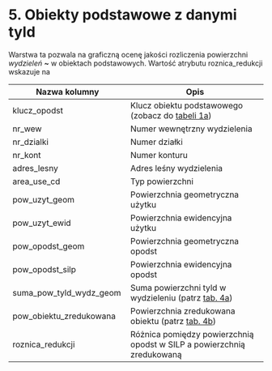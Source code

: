 # 5. Obiekty podstawowe z danymi tyld

Warstwa ta pozwala na graficzną ocenę jakości rozliczenia powierzchni _wydzieleń **\~**_ w obiektach podstawowych. Wartość atrybutu roznica\_redukcji wskazuje na&#x20;

<table><thead><tr><th width="219">Nazwa kolumny</th><th width="353">Opis</th></tr></thead><tbody><tr><td>klucz_opodst</td><td>Klucz obiektu podstawowego (zobacz do <a href="dane-wyjsciowe/1a.-opodst-uzytko-wydzielenie-poligonowe.md">tabeli 1a</a>)</td></tr><tr><td>nr_wew</td><td>Numer wewnętrzny wydzielenia</td></tr><tr><td>nr_dzialki</td><td>Numer działki</td></tr><tr><td>nr_kont</td><td>Numer konturu</td></tr><tr><td>adres_lesny</td><td>Adres leśny wydzielenia</td></tr><tr><td>area_use_cd</td><td>Typ powierzchni</td></tr><tr><td>pow_uzyt_geom</td><td>Powierzchnia geometryczna użytku</td></tr><tr><td>pow_uzyt_ewid</td><td>Powierzchnia ewidencyjna użytku</td></tr><tr><td>pow_opodst_geom</td><td>Powierzchnia geometryczna opodst</td></tr><tr><td>pow_opodst_silp</td><td>Powierzchnia ewidencyjna opodst</td></tr><tr><td>suma_pow_tyld_wydz_geom</td><td>Suma powierzchni tyld w wydzieleniu (patrz <a href="4a.-powierzchnie-tyld-w-wydzieleniu.md">tab. 4a</a>)</td></tr><tr><td>pow_obiektu_zredukowana</td><td>Powierzchnia zredukowana obiektu (patrz <a href="4b.-tab-obiekty-podstawowe-wersja-pelna.md">tab. 4b</a>)</td></tr><tr><td>roznica_redukcji</td><td>Różnica pomiędzy powierzchnią opodst w SILP a powierzchnią zredukowaną</td></tr></tbody></table>

